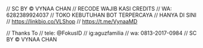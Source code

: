 // SC BY © VYNAA CHAN
// RECODE WAJIB KASI CREDITS 
// WA: 6282389924037
// TOKO KEBUTUHAN BOT TERPERCAYA
// HANYA DI SINI
// https://linkbio.co/VLShop
// https://t.me/VynaaMD

//  Thanks To
//  tele: @FokusID
//  ig:aguzfamilia
//  wa: 0813-2017-0984
// SC BY © VYNAA CHAN
